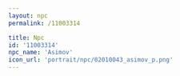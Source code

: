 ```yaml
---
layout: npc
permalink: /11003314

title: Npc
id: '11003314'
npc_name: 'Asimov'
icon_url: 'portrait/npc/02010043_asimov_p.png'
---
```

